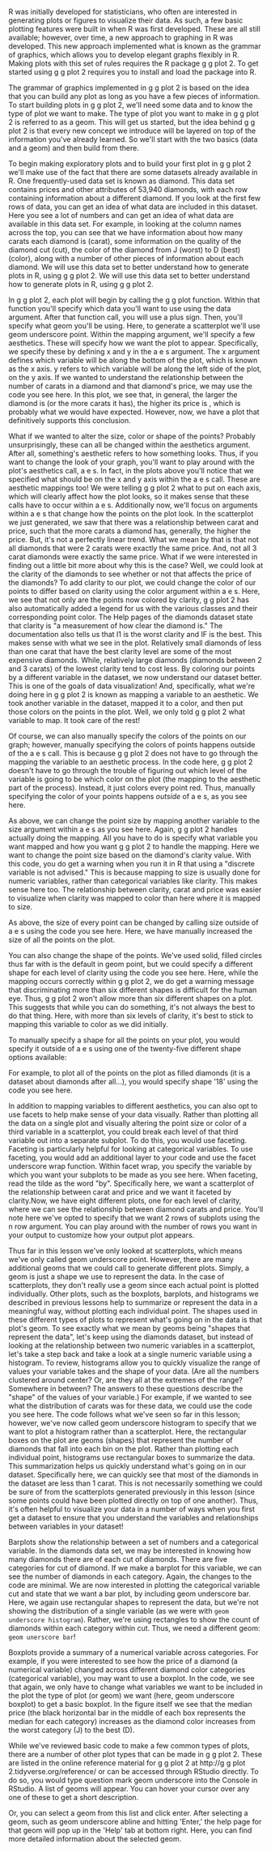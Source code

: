 R was initially developed for statisticians, who often are interested in generating plots or figures to visualize their data. As such, a few basic plotting features were built in when R was first developed. These are all still available; however, over time, a new approach to graphing in R was developed. This new approach implemented what is known as the grammar of graphics, which allows you to develop elegant graphs flexibly in R. Making plots with this set of rules requires the R package g g plot 2. To get started using g g plot 2 requires you to install and load the package into R.

The grammar of graphics implemented in g g plot 2 is based on the idea that you can build any plot as long as you have a few pieces of information. To start building plots in g g plot 2, we'll need some data and to know the type of plot we want to make. The type of plot you want to make in g g plot 2 is referred to as a geom. This will get us started, but the idea behind g g plot 2 is that every new concept we introduce will be layered on top of the information you've already learned. So we'll start with the two basics (data and a geom) and then build from there.

To begin making exploratory plots and to build your first plot in g g plot 2 we'll make use of the fact that there are some datasets already available in R. One frequently-used data set is known as diamond. This data set contains prices and other attributes of 53,940 diamonds, with each row containing information about a different diamond. If you look at the first few rows of data, you can get an idea of what data are included in this dataset. Here you see a lot of numbers and can get an idea of what data are available in this data set. For example, in looking at the column names across the top, you can see that we have information about how many carats each diamond is (carat), some information on the quality of the diamond cut (cut), the color of the diamond from J (worst) to D (best) (color), along with a number of other pieces of information about each diamond. We will use this data set to better understand how to generate plots in R, using g g plot 2. We will use this data set to better understand how to generate plots in R, using g g plot 2.

In g g plot 2, each plot will begin by calling the g g plot function. Within that function you'll specify which data you'll want to use using the data argument. After that function call, you will use a plus sign. Then, you'll specify what geom you'll be using. Here, to generate a scatterplot we'll use geom underscore point. Within the mapping argument, we'll specify a few aesthetics. These will specify how we want the plot to appear. Specifically, we specify these by defining x and y in the a e s argument. The x argument defines which variable will be along the bottom of the plot, which is known as the x axis. y refers to which variable will be along the left side of the plot, on the y axis. If we wanted to understand the relationship between the number of carats in a diamond and that diamond's price, we may use the code you see here. In this plot, we see that, in general, the larger the diamond is (or the more carats it has), the higher its price is , which is probably what we would have expected. However, now, we have a plot that definitively supports this conclusion. 

What if we wanted to alter the size, color or shape of the points? Probably unsurprisingly, these can all be changed within the aesthetics argument. After all, something's aesthetic refers to how something looks. Thus, if you want to change the look of your graph, you'll want to play around with the plot's aesthetics call, a e s. In fact, in the plots above you'll notice that we specified what should be on the x and y axis within the a e s call. These are aesthetic mappings too! We were telling g g plot 2 what to put on each axis, which will clearly affect how the plot looks, so it makes sense that these calls have to occur within a e s. Additionally now, we'll focus on arguments within a e s that change how the points on the plot look. In the scatterplot we just generated, we saw that there was a relationship between carat and price, such that the more carats a diamond has, generally, the higher the price. But, it's not a perfectly linear trend. What we mean by that is that not all diamonds that were 2 carats were exactly the same price. And, not all 3 carat diamonds were exactly the same price. What if we were interested in finding out a little bit more about why this is the case? Well, we could look at the clarity of the diamonds to see whether or not that affects the price of the diamonds? To add clarity to our plot, we could change the color of our points to differ based on clarity using the color argument within a e s. Here, we see that not only are the points now colored by clarity, g g plot 2 has also automatically added a legend for us with the various classes and their corresponding point color. The Help pages of the diamonds dataset state that clarity is "a measurement of how clear the diamond is." The documentation also tells us that I1 is the worst clarity and IF is the best. This makes sense with what we see in the plot. Relatively small diamonds of less than one carat that have the best clarity level are some of the most expensive diamonds. While, relatively large diamonds (diamonds between 2 and 3 carats) of the lowest clarity tend to cost less. By coloring our points by a different variable in the dataset, we now understand our dataset better. This is one of the goals of data visualization! And, specifically, what we're doing here in g g plot 2 is known as mapping a variable to an aesthetic. We took another variable in the dataset, mapped it to a color, and then put those colors on the points in the plot. Well, we only told g g plot 2 what variable to map. It took care of the rest!

Of course, we can also manually specify the colors of the points on our graph; however, manually specifying the colors of points happens outside of the a e s call. This is because g g plot 2 does not have to go through the mapping the variable to an aesthetic process. In the code here, g g plot 2 doesn't have to go through the trouble of figuring out which level of the variable is going to be which color on the plot (the mapping to the aesthetic part of the process). Instead, it just colors every point red. Thus, manually specifying the color of your points happens _outside_ of a e s, as you see here.

As above, we can change the point size by mapping another variable to the size argument within a e s as you see here. Again, g g plot 2 handles actually doing the mapping. All you have to do is specify what variable you want mapped and how you want g g plot 2 to handle the mapping. Here we want to change the point size based on the diamond's clarity value. With this code, you do get a warning when you run it in R that using a "discrete variable is not advised." This is because mapping to size is usually done for numeric variables, rather than categorical variables like clarity. This makes sense here too. The relationship between clarity, carat and price was easier to visualize when clarity was mapped to color than here where it is mapped to size.

As above, the size of every point can be changed by calling size outside of a e s using the code you see here. Here, we have manually increased the size of all the points on the plot. 

You can also change the shape of the points. We've used solid, filled circles thus far with is the default in geom point, but we could specify a different shape for each level of clarity using the code you see here. Here, while the mapping occurs correctly within g g plot 2, we do get a warning message that discriminating more than six different shapes is difficult for the human eye. Thus, g g plot 2 won't allow more than six different shapes on a plot. This suggests that while you can do something, it's not always the best to do that thing. Here, with more than six levels of clarity, it's best to stick to mapping this variable to color as we did initially.

To manually specify a shape for all the points on your plot, you would specify it outside of a e s using one of the twenty-five different shape options available:

For example, to plot all of the points on the plot as filled diamonds (it is a dataset about diamonds after all...), you would specify shape '18' using the code you see here.

In addition to mapping variables to different aesthetics, you can also opt to use facets to help make sense of your data visually. Rather than plotting all the data on a single plot and visually altering the point size or color of a third variable in a scatterplot, you could break each level of that third variable out into a separate subplot. To do this, you would use faceting. Faceting is particularly helpful for looking at categorical variables. To use faceting, you would add an additional layer to your code and use the facet underscore wrap function. Within facet wrap, you specify the variable by which you want your subplots to be made as you see here. When faceting, read the tilde as the word "by". Specifically here, we want a scatterplot of the relationship between carat and price and we want it faceted  by clarity.Now, we have eight different plots, one for each level of clarity, where we can see the relationship between diamond carats and price. You'll note here we've opted to specify that we want 2 rows of subplots using the n row argument. You can play around with the number of rows you want in your output to customize how your output plot appears. 

Thus far in this lesson we've only looked at scatterplots, which means we've only called geom underscore point. However, there are many additional geoms that we could call to generate different plots. Simply, a geom is just a shape we use to represent the data. In the case of scatterplots, they don't really use a geom since each actual point is plotted individually. Other plots, such as the boxplots, barplots, and histograms we described in previous lessons help to summarize or represent the data in a meaningful way, without plotting each individual point. The shapes used in these different types of plots to represent what's going on in the data is that plot's geom. To see exactly what we mean by geoms being "shapes that represent the data", let's keep using the diamonds dataset, but instead of looking at the relationship between two numeric variables in a scatterplot, let's take a step back and take a look at a single numeric variable using a histogram. To review, histograms allow you to quickly visualize the range of values your variable takes and the shape of your data. (Are all the numbers clustered around center? Or, are they all at the extremes of the range? Somewhere in between? The answers to these questions describe the "shape" of the values of your variable.) For example, if we wanted to see what the distribution of carats was for these data, we could use the code you see here. The code follows what we've seen so far in this lesson; however, we've now called geom underscore histogram to specify that we want to plot a histogram rather than a scatterplot. Here, the rectangular boxes on the plot are geoms (shapes) that represent the number of diamonds that fall into each bin on the plot. Rather than plotting each individual point, histograms use rectangular boxes to summarize the data. This summarization helps us quickly understand what's going on in our dataset. Specifically here, we can quickly see that most of the diamonds in the dataset are less than 1 carat. This is not necessarily something we could be sure of from the scatterplots generated previously in this lesson (since some points could have been plotted directly on top of one another). Thus, it's often helpful to visualize your data in a number of ways when you first get a dataset to ensure that you understand the variables and relationships between variables in your dataset!

Barplots show the relationship between a set of numbers and a categorical variable. In the diamonds data set, we may be interested in knowing how many diamonds there are of each cut of diamonds. There are five categories for cut of diamond. If we make a barplot for this variable, we can see the number of diamonds in each category. Again, the changes to the code are minimal. We are now interested in plotting the categorical variable cut and state that we want a bar plot, by including geom underscore bar. Here, we again use rectangular shapes to represent the data, but we're not showing the distribution of a single variable (as we were with `geom underscore histogram`). Rather, we're using rectangles to show the count of diamonds within each category within cut. Thus, we need a different geom: `geom unerscore bar`!

Boxplots provide a summary of a numerical variable across categories. For example, if you were interested to see how the price of a diamond (a numerical variable) changed across different diamond color categories (categorical variable), you may want to use a boxplot. In the code, we see that again, we only have to change what variables we want to be included in the plot the type of plot (or geom) we want (here, geom underscore boxplot) to get a basic boxplot. In the figure itself we see that the median price (the black horizontal bar in the middle of each box represents the median for each category) increases as the diamond color increases from the worst category (J) to the best (D).

While we've reviewed basic code to make a few common types of plots, there are a number of other plot types that can be made in g g plot 2. These are listed in the online reference material for g g plot 2 at http://g g plot 2.tidyverse.org/reference/ or can be accessed through RStudio directly. To do so, you would type question mark geom underscore into the Console in RStudio. A list of geoms will appear. You can hover your cursor over any one of these to get a short description. 

Or, you can select a geom from this list and click enter. After selecting a geom, such as geom underscore abline and hitting 'Enter,' the help page for that geom will pop up in the 'Help' tab at bottom right. Here, you can find more detailed information about the selected geom.
